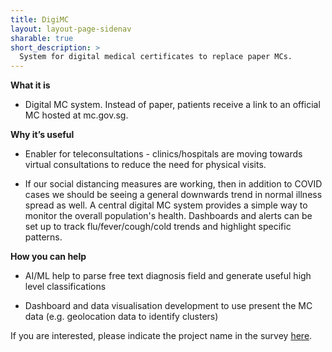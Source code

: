 ```yaml
---
title: DigiMC
layout: layout-page-sidenav
sharable: true
short_description: >
  System for digital medical certificates to replace paper MCs.
---
```


**What it is**

- Digital MC system. Instead of paper, patients receive a link to an official MC hosted at mc.gov.sg.

**Why it’s useful**

- Enabler for teleconsultations - clinics/hospitals are moving towards virtual consultations to reduce the need for physical visits.

- If our social distancing measures are working, then in addition to COVID cases we should be seeing a general downwards trend in normal illness spread as well. A central digital MC system provides a simple way to monitor the overall population's health. Dashboards and alerts can be set up to track flu/fever/cough/cold trends and highlight specific patterns.

**How you can help**

- AI/ML help to parse free text diagnosis field and generate useful high level classifications

- Dashboard and data visualisation development to use present the MC data (e.g. geolocation data to identify clusters)

If you are interested, please indicate the project name in the survey [here](https://go.gov.sg/govtech-volunteers).
